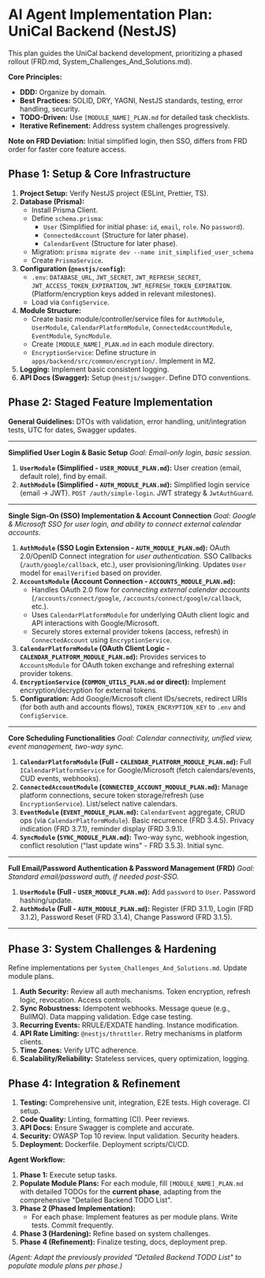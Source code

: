 # AI Agent Implementation Plan: UniCal Backend (NestJS)

This plan guides the UniCal backend development, prioritizing a phased rollout (FRD.md, System_Challenges_And_Solutions.md).

**Core Principles:**
*   **DDD:** Organize by domain.
*   **Best Practices:** SOLID, DRY, YAGNI, NestJS standards, testing, error handling, security.
*   **TODO-Driven:** Use `[MODULE_NAME]_PLAN.md` for detailed task checklists.
*   **Iterative Refinement:** Address system challenges progressively.

**Note on FRD Deviation:** Initial simplified login, then SSO, differs from FRD order for faster core feature access.

## Phase 1: Setup & Core Infrastructure

1.  **Project Setup:** Verify NestJS project (ESLint, Prettier, TS).
2.  **Database (Prisma):**
    *   Install Prisma Client.
    *   Define `schema.prisma`:
        *   `User` (Simplified for initial phase: `id`, `email`, `role`. No `password`).
        *   `ConnectedAccount` (Structure for later phase).
        *   `CalendarEvent` (Structure for later phase).
    *   Migration: `prisma migrate dev --name init_simplified_user_schema`
    *   Create `PrismaService`.
3.  **Configuration (`@nestjs/config`):**
    *   `.env`: `DATABASE_URL`, `JWT_SECRET`, `JWT_REFRESH_SECRET`, `JWT_ACCESS_TOKEN_EXPIRATION`, `JWT_REFRESH_TOKEN_EXPIRATION`. (Platform/encryption keys added in relevant milestones).
    *   Load via `ConfigService`.
4.  **Module Structure:**
    *   Create basic module/controller/service files for `AuthModule`, `UserModule`, `CalendarPlatformModule`, `ConnectedAccountModule`, `EventModule`, `SyncModule`.
    *   Create `[MODULE_NAME]_PLAN.md` in each module directory.
    *   `EncryptionService`: Define structure in `apps/backend/src/common/encryption/`. Implement in M2.
5.  **Logging:** Implement basic consistent logging.
6.  **API Docs (Swagger):** Setup `@nestjs/swagger`. Define DTO conventions.

## Phase 2: Staged Feature Implementation

**General Guidelines:** DTOs with validation, error handling, unit/integration tests, UTC for dates, Swagger updates.

---
**Simplified User Login & Basic Setup**
*Goal: Email-only login, basic session.*

1.  **`UserModule` (Simplified - `USER_MODULE_PLAN.md`):** User creation (email, default role), find by email.
2.  **`AuthModule` (Simplified - `AUTH_MODULE_PLAN.md`):** Simplified login service (email -> JWT). `POST /auth/simple-login`. JWT strategy & `JwtAuthGuard`.
---
**Single Sign-On (SSO) Implementation & Account Connection**
*Goal: Google & Microsoft SSO for user login, and ability to connect external calendar accounts.*

1.  **`AuthModule` (SSO Login Extension - `AUTH_MODULE_PLAN.md`):** OAuth 2.0/OpenID Connect integration for *user authentication*. SSO Callbacks (`/auth/google/callback`, etc.), user provisioning/linking. Updates `User` model for `emailVerified` based on provider.
2.  **`AccountsModule` (Account Connection - `ACCOUNTS_MODULE_PLAN.md`):**
    *   Handles OAuth 2.0 flow for *connecting external calendar accounts* (`/accounts/connect/google`, `/accounts/connect/google/callback`, etc.).
    *   Uses `CalendarPlatformModule` for underlying OAuth client logic and API interactions with Google/Microsoft.
    *   Securely stores external provider tokens (access, refresh) in `ConnectedAccount` using `EncryptionService`.
3.  **`CalendarPlatformModule` (OAuth Client Logic - `CALENDAR_PLATFORM_MODULE_PLAN.md`):** Provides services to `AccountsModule` for OAuth token exchange and refreshing external provider tokens.
4.  **`EncryptionService` (`COMMON_UTILS_PLAN.md` or direct):** Implement encryption/decryption for external tokens.
5.  **Configuration:** Add Google/Microsoft client IDs/secrets, redirect URIs (for both auth and accounts flows), `TOKEN_ENCRYPTION_KEY` to `.env` and `ConfigService`.
---
**Core Scheduling Functionalities**
*Goal: Calendar connectivity, unified view, event management, two-way sync.*

1.  **`CalendarPlatformModule` (Full - `CALENDAR_PLATFORM_MODULE_PLAN.md`):** Full `ICalendarPlatformService` for Google/Microsoft (fetch calendars/events, CUD events, webhooks).
2.  **`ConnectedAccountModule` (`CONNECTED_ACCOUNT_MODULE_PLAN.md`):** Manage platform connections, secure token storage/refresh (use `EncryptionService`). List/select native calendars.
3.  **`EventModule` (`EVENT_MODULE_PLAN.md`):** `CalendarEvent` aggregate, CRUD ops (via `CalendarPlatformModule`). Basic recurrence (FRD 3.4.5). Privacy indication (FRD 3.7.1), reminder display (FRD 3.9.1).
4.  **`SyncModule` (`SYNC_MODULE_PLAN.md`):** Two-way sync, webhook ingestion, conflict resolution ("last update wins" - FRD 3.5.3). Initial sync.
---
**Full Email/Password Authentication & Password Management (FRD)**
*Goal: Standard email/password auth, if needed post-SSO.*

1.  **`UserModule` (Full - `USER_MODULE_PLAN.md`):** Add `password` to `User`. Password hashing/update.
2.  **`AuthModule` (Full - `AUTH_MODULE_PLAN.md`):** Register (FRD 3.1.1), Login (FRD 3.1.2), Password Reset (FRD 3.1.4), Change Password (FRD 3.1.5).
---

## Phase 3: System Challenges & Hardening

Refine implementations per `System_Challenges_And_Solutions.md`. Update module plans.

1.  **Auth Security:** Review all auth mechanisms. Token encryption, refresh logic, revocation. Access controls.
2.  **Sync Robustness:** Idempotent webhooks. Message queue (e.g., BullMQ). Data mapping validation. Edge case testing.
3.  **Recurring Events:** RRULE/EXDATE handling. Instance modification.
4.  **API Rate Limiting:** `@nestjs/throttler`. Retry mechanisms in platform clients.
5.  **Time Zones:** Verify UTC adherence.
6.  **Scalability/Reliability:** Stateless services, query optimization, logging.

## Phase 4: Integration & Refinement

1.  **Testing:** Comprehensive unit, integration, E2E tests. High coverage. CI setup.
2.  **Code Quality:** Linting, formatting (CI). Peer reviews.
3.  **API Docs:** Ensure Swagger is complete and accurate.
4.  **Security:** OWASP Top 10 review. Input validation. Security headers.
5.  **Deployment:** Dockerfile. Deployment scripts/CI/CD.

**Agent Workflow:**
1.  **Phase 1:** Execute setup tasks.
2.  **Populate Module Plans:** For each module, fill `[MODULE_NAME]_PLAN.md` with detailed TODOs for the **current phase**, adapting from the comprehensive "Detailed Backend TODO List".
3.  **Phase 2 (Phased Implementation):**
    *   For each phase: Implement features as per module plans. Write tests. Commit frequently.
4.  **Phase 3 (Hardening):** Refine based on system challenges.
5.  **Phase 4 (Refinement):** Finalize testing, docs, deployment prep.

*(Agent: Adapt the previously provided "Detailed Backend TODO List" to populate module plans per phase.)*
